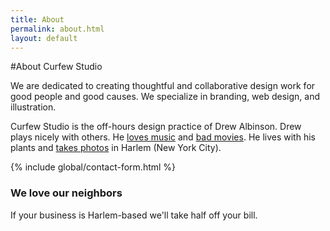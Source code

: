 ```yaml
---
title: About
permalink: about.html
layout: default
---
```


#About Curfew Studio

We are dedicated to creating thoughtful and collaborative design work for good people and good causes. We specialize in branding, web design, and illustration.

Curfew Studio is the off-hours design practice of Drew Albinson. Drew plays nicely with others. He [loves music](http://spotify.com/user/curfewstudio "Follow Drew on Spotify") and [bad movies](https://letterboxd.com/drewacreative/ "Follow Drew on Letterboxd"). He lives with his plants and [takes photos](http://instagram.com/user/drewacreative "Follow Drew on Instagram") in Harlem (New York City).

{% include global/contact-form.html %}

### We love our neighbors
If your business is Harlem-based we'll take half off your bill.
